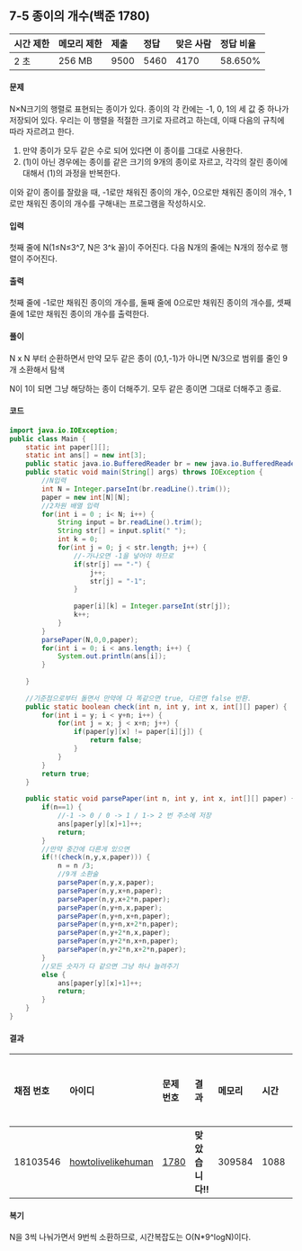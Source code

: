 ## 7-5 종이의 개수(백준 1780)

| 시간 제한 | 메모리 제한 | 제출 | 정답 | 맞은 사람 | 정답 비율 |
| :-------- | :---------- | :--- | :--- | :-------- | :-------- |
| 2 초      | 256 MB      | 9500 | 5460 | 4170      | 58.650%   |

#### 문제

N×N크기의 행렬로 표현되는 종이가 있다. 종이의 각 칸에는 -1, 0, 1의 세 값 중 하나가 저장되어 있다. 우리는 이 행렬을 적절한 크기로 자르려고 하는데, 이때 다음의 규칙에 따라 자르려고 한다.

1. 만약 종이가 모두 같은 수로 되어 있다면 이 종이를 그대로 사용한다.
2. (1)이 아닌 경우에는 종이를 같은 크기의 9개의 종이로 자르고, 각각의 잘린 종이에 대해서 (1)의 과정을 반복한다.

이와 같이 종이를 잘랐을 때, -1로만 채워진 종이의 개수, 0으로만 채워진 종이의 개수, 1로만 채워진 종이의 개수를 구해내는 프로그램을 작성하시오.

#### 입력

첫째 줄에 N(1≤N≤3^7, N은 3^k 꼴)이 주어진다. 다음 N개의 줄에는 N개의 정수로 행렬이 주어진다.

#### 출력

첫째 줄에 -1로만 채워진 종이의 개수를, 둘째 줄에 0으로만 채워진 종이의 개수를, 셋째 줄에 1로만 채워진 종이의 개수를 출력한다.

#### 풀이

N x N 부터 순환하면서 만약 모두 같은 종이 (0,1,-1)가 아니면 N/3으로 범위를 줄인 9개 소환해서 탐색

N이 1이 되면 그냥 해당하는 종이 더해주기.  모두 같은 종이면 그대로 더해주고 종료.

#### 코드

```java
import java.io.IOException;
public class Main {
	static int paper[][];
	static int ans[] = new int[3];
	public static java.io.BufferedReader br = new java.io.BufferedReader(new java.io.InputStreamReader(System.in));
	public static void main(String[] args) throws IOException {
		//N입력
		int N = Integer.parseInt(br.readLine().trim());
		paper = new int[N][N];
		//2차원 배열 입력
		for(int i = 0 ; i< N; i++) {
			String input = br.readLine().trim();
			String str[] = input.split(" ");
			int k = 0;
			for(int j = 0; j < str.length; j++) {
				//-가나오면 -1을 넣어야 하므로
				if(str[j] == "-") {
					j++;
					str[j] = "-1";
				}
				
				paper[i][k] = Integer.parseInt(str[j]);
				k++;
			}
		}
		parsePaper(N,0,0,paper);
		for(int i = 0; i < ans.length; i++) {
			System.out.println(ans[i]);
		}
		
	}
	
	//기준점으로부터 돌면서 만약에 다 똑같으면 true, 다르면 false 반환.
	public static boolean check(int n, int y, int x, int[][] paper) {
		for(int i = y; i < y+n; i++) {
			for(int j = x; j < x+n; j++) {
				if(paper[y][x] != paper[i][j]) {
					return false;
				}
			}
		}	
		return true;
	}
	
	public static void parsePaper(int n, int y, int x, int[][] paper) {
		if(n==1) {
            //-1 -> 0 / 0 -> 1 / 1-> 2 번 주소에 저장
			ans[paper[y][x]+1]++;
			return;
		}
		//만약 중간에 다른게 있으면
		if(!(check(n,y,x,paper))) {
			n = n /3;
            //9개 소환술
			parsePaper(n,y,x,paper);
			parsePaper(n,y,x+n,paper);
			parsePaper(n,y,x+2*n,paper);
			parsePaper(n,y+n,x,paper);
			parsePaper(n,y+n,x+n,paper);
			parsePaper(n,y+n,x+2*n,paper);
			parsePaper(n,y+2*n,x,paper);
			parsePaper(n,y+2*n,x+n,paper);
			parsePaper(n,y+2*n,x+2*n,paper);
		}
		//모든 숫자가 다 같으면 그냥 하나 늘려주기
		else {
			ans[paper[y][x]+1]++;
			return;
		}	
	}		
}
```

#### 결과

| 채점 번호 | 아이디                                                       | 문제 번호                                    | 결과             | 메모리 | 시간 | 언어                                                         | 코드 길이 | 제출한 시간                                                  |
| :-------- | :----------------------------------------------------------- | :------------------------------------------- | :--------------- | :----- | :--- | :----------------------------------------------------------- | :-------- | :----------------------------------------------------------- |
| 18103546  | [howtolivelikehuman](https://www.acmicpc.net/user/howtolivelikehuman) | [1780](https://www.acmicpc.net/problem/1780) | **맞았습니다!!** | 309584 | 1088 | [Java](https://www.acmicpc.net/source/18103546) / [수정](https://www.acmicpc.net/submit/1780/18103546) | 1771      | [1달 전](https://www.acmicpc.net/status?from_mine=1&problem_id=1780&user_id=howtolivelikehuman#) |

#### 복기

N을 3씩 나눠가면서 9번씩 소환하므로, 시간복잡도는 O(N*9^logN)이다.